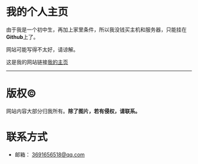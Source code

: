 # 我的个人主页
由于我是一个初中生，再加上家里条件，所以我没钱买主机和服务器，只能挂在**Github**上了。  

网站可能写得不太好，请谅解。  

这是我的网站链接[我的主页](https://coldchengsky.github.io/space)  

***
# 版权©️
网站内容大部分归我所有。**除了图片，若有侵权，请联系。**  
# 联系方式
- 邮箱： 3691656518@qq.com
